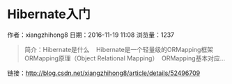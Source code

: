 # Hibernate入门
作者：xiangzhihong8
日期：2016-11-19 11:08
浏览量：1237
> 简介：Hibernate是什么    Hibernate是一个轻量级的ORMapping框架    ORMapping原理（Object Relational Mapping）  ORMapping基本对应...

 链接：http://blog.csdn.net/xiangzhihong8/article/details/52496709
